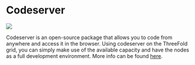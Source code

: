 # Codeserver

![](img/3bot_admin_codeserver2.png)

Codeserver is an open-source package that allows you to code from anywhere and access it in the browser. Using codeserver on the ThreeFold grid, you can simply make use of the available capacity and have the nodes as a full development environment. 
More info can be found [here](https://github.com/cdr/code-server).
